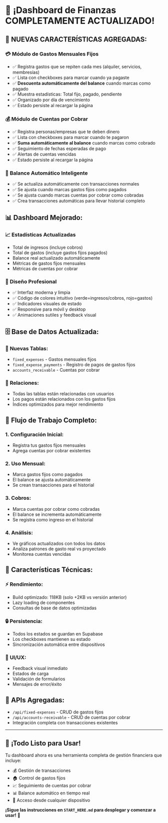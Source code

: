 # 🎉 ¡Dashboard de Finanzas COMPLETAMENTE ACTUALIZADO!

## 🚀 NUEVAS CARACTERÍSTICAS AGREGADAS:

### 💳 **Módulo de Gastos Mensuales Fijos**
- ✅ Registra gastos que se repiten cada mes (alquiler, servicios, membresías)
- ✅ Lista con checkboxes para marcar cuando ya pagaste
- ✅ **Descuenta automáticamente del balance** cuando marcas como pagado
- ✅ Muestra estadísticas: Total fijo, pagado, pendiente
- ✅ Organizado por día de vencimiento
- ✅ Estado persiste al recargar la página

### 💰 **Módulo de Cuentas por Cobrar**
- ✅ Registra personas/empresas que te deben dinero
- ✅ Lista con checkboxes para marcar cuando te pagaron
- ✅ **Suma automáticamente al balance** cuando marcas como cobrado
- ✅ Seguimiento de fechas esperadas de pago
- ✅ Alertas de cuentas vencidas
- ✅ Estado persiste al recargar la página

### 🔄 **Balance Automático Inteligente**
- ✅ Se actualiza automáticamente con transacciones normales
- ✅ Se ajusta cuando marcas gastos fijos como pagados
- ✅ Se ajusta cuando marcas cuentas por cobrar como cobradas
- ✅ Crea transacciones automáticas para llevar historial completo

## 📊 **Dashboard Mejorado:**

### 📈 **Estadísticas Actualizadas**
- Total de ingresos (incluye cobros)
- Total de gastos (incluye gastos fijos pagados)
- Balance real actualizado automáticamente
- Métricas de gastos fijos mensuales
- Métricas de cuentas por cobrar

### 🎨 **Diseño Profesional**
- ✅ Interfaz moderna y limpia
- ✅ Código de colores intuitivo (verde=ingresos/cobros, rojo=gastos)
- ✅ Indicadores visuales de estado
- ✅ Responsive para móvil y desktop
- ✅ Animaciones sutiles y feedback visual

## 🗄️ **Base de Datos Actualizada:**

### 📝 **Nuevas Tablas:**
- `fixed_expenses` - Gastos mensuales fijos
- `fixed_expense_payments` - Registro de pagos de gastos fijos
- `accounts_receivable` - Cuentas por cobrar

### 🔗 **Relaciones:**
- Todas las tablas están relacionadas con usuarios
- Los pagos están relacionados con los gastos fijos
- Índices optimizados para mejor rendimiento

## 🎯 **Flujo de Trabajo Completo:**

### 1. **Configuración Inicial:**
- Registra tus gastos fijos mensuales
- Agrega cuentas por cobrar existentes

### 2. **Uso Mensual:**
- Marca gastos fijos como pagados
- El balance se ajusta automáticamente
- Se crean transacciones para el historial

### 3. **Cobros:**
- Marca cuentas por cobrar como cobradas
- El balance se incrementa automáticamente
- Se registra como ingreso en el historial

### 4. **Análisis:**
- Ve gráficos actualizados con todos los datos
- Analiza patrones de gasto real vs proyectado
- Monitorea cuentas vencidas

## 📱 **Características Técnicas:**

### ⚡ **Rendimiento:**
- Build optimizado: 118KB (solo +2KB vs versión anterior)
- Lazy loading de componentes
- Consultas de base de datos optimizadas

### 🔒 **Persistencia:**
- Todos los estados se guardan en Supabase
- Los checkboxes mantienen su estado
- Sincronización automática entre dispositivos

### 🎨 **UI/UX:**
- Feedback visual inmediato
- Estados de carga
- Validación de formularios
- Mensajes de error/éxito

## 🚀 **APIs Agregadas:**
- `/api/fixed-expenses` - CRUD de gastos fijos
- `/api/accounts-receivable` - CRUD de cuentas por cobrar
- Integración completa con transacciones existentes

---

## 🎉 **¡Todo Listo para Usar!**

Tu dashboard ahora es una herramienta completa de gestión financiera que incluye:
- 💰 Gestión de transacciones
- 🏠 Control de gastos fijos
- 📈 Seguimiento de cuentas por cobrar
- 📊 Balance automático en tiempo real
- 📱 Acceso desde cualquier dispositivo

**¡Sigue las instrucciones en `START_HERE.md` para desplegar y comenzar a usar!** 🚀
